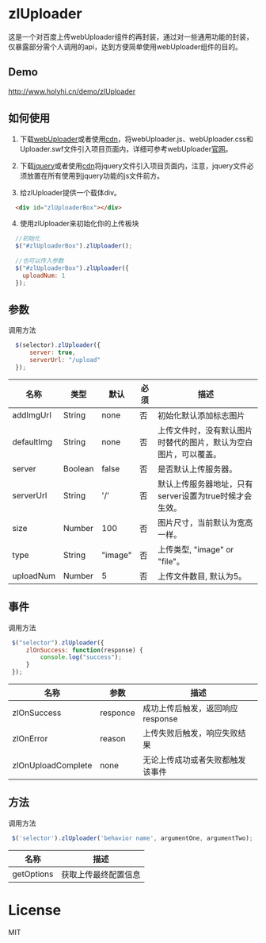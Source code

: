 # zlUploader
这是一个对百度上传webUploader组件的再封装，通过对一些通用功能的封装，仅暴露部分需个人调用的api，达到方便简单使用webUploader组件的目的。

## Demo
http://www.holyhi.cn/demo/zlUploader

## 如何使用
1. 下载[webUploader](http://fex.baidu.com/webuploader/)或者使用[cdn](http://www.bootcdn.cn/webuploader/)，将webUploader.js、webUploader.css和Uploader.swf文件引入项目页面内，详细可参考webUploader[官网](http://fex.baidu.com/webuploader/getting-started.html)。

2. 下载[jquery](http://jquery.com/download/)或者使用[cdn](http://www.bootcdn.cn/jquery/)将jquery文件引入项目页面内，注意，jquery文件必须放置在所有使用到jquery功能的js文件前方。

3. 给zlUploader提供一个载体div。
```html
  <div id="zlUploaderBox"></div>
```
4. 使用zlUploader来初始化你的上传板块
```javascript
  //初始化
  $("#zlUploaderBox").zlUploader();
  
  //也可以传入参数
  $("#zlUploaderBox").zlUploader({
    uploadNum: 1
  });
```

## 参数
调用方法
```javascript
  $(selector).zlUploader({
      server: true,
      serverUrl: "/upload"
  });
```
名称 | 类型 | 默认 | 必须 | 描述
----|----|----|----|----
addImgUrl | String | none | 否 | 初始化默认添加标志图片
defaultImg | String | none | 否 | 上传文件时，没有默认图片时替代的图片，默认为空白图片，可以覆盖。
server | Boolean | false | 否 | 是否默认上传服务器。
serverUrl | String | '/' | 否 | 默认上传服务器地址，只有server设置为true时候才会生效。
size | Number | 100 | 否 | 图片尺寸，当前默认为宽高一样。
type | String | "image" | 否 | 上传类型, "image" or "file"。
uploadNum | Number | 5 | 否 | 上传文件数目, 默认为5。


## 事件
调用方法
```javascript
 $("selector").zlUploader({
     zlOnSuccess: function(response) {
         console.log("success");
     }
 });
```
名称 | 参数 | 描述
----|----|----
zlOnSuccess | responce | 成功上传后触发，返回响应response
zlOnError | reason | 上传失败后触发，响应失败结果
zlOnUploadComplete | none | 无论上传成功或者失败都触发该事件

## 方法
调用方法

```javascript
 $('selector').zlUploader('behavior name', argumentOne, argumentTwo);
```

名称 | 描述
----|----
getOptions | 获取上传最终配置信息

# License
MIT



